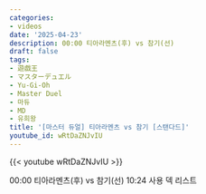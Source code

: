 ```yaml
---
categories:
- videos
date: '2025-04-23'
description: 00:00 티아라멘츠(후) vs 참기(선)
draft: false
tags:
- 遊戯王
- マスターデュエル
- Yu-Gi-Oh
- Master Duel
- 마듀
- MD
- 유희왕
title: '[마스터 듀얼] 티아라멘츠 vs 참기 [스탠다드]'
youtube_id: wRtDaZNJvIU
---
```



{{< youtube wRtDaZNJvIU >}}

00:00 티아라멘츠(후) vs 참기(선)
10:24 사용 덱 리스트
